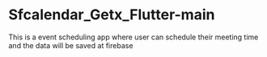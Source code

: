 # Sfcalendar_Getx_Flutter-main
 This is a event scheduling app where user can schedule their meeting time and the data will be saved at firebase

